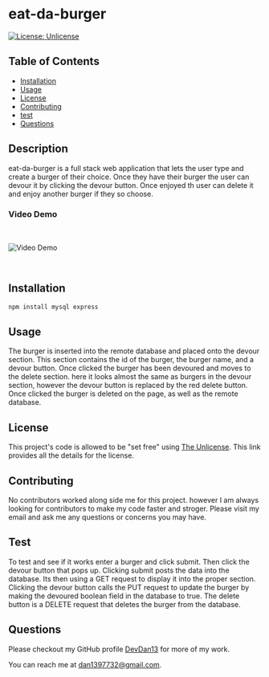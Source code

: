 # eat-da-burger

[![License: Unlicense](https://img.shields.io/badge/license-Unlicense-blue.svg)](http://unlicense.org/)

## Table of Contents

* [Installation](#installation)
* [Usage](#usage)
* [License](#license)
* [Contributing](#contributing)
* [test](#test)
* [Questions](#Questions)

## Description

eat-da-burger is a full stack web application that lets the user type and create a burger of their choice. Once they have their burger the user can devour it by clicking the devour button. Once  enjoyed th user can delete it and enjoy another burger if they so choose.

### Video Demo

<br>

![Video Demo](public/assets/gif/devour-hour.gif)

<br>


## Installation

```bash
npm install mysql express
```

## Usage 

The burger is inserted into the remote database and placed onto the devour section. This section contains the id of the burger, the burger name, and a devour button. Once clicked the burger has been devoured and moves to the delete section. here it looks almost the same as burgers in the devour section, however the devour button is replaced by the red delete button. Once clicked the burger is deleted on the page, as well as the remote database.

## License

This project's code is allowed to be "set free" using [The Unlicense](https://unlicense.org/).  This link provides all the details for the license.

## Contributing

No contributors worked along side me for this project. however I am always looking for contributors to make my code faster and stroger. Please visit my email and ask me any questions or concerns you may have.

## Test

To test and see if it works enter a burger and click submit. Then click the devour button that pops up. Clicking submit posts the data into the database. Its then using a GET request to display it into the proper section.  Clicking the devour button calls the PUT request to update the burger by making the devoured boolean field in the database to true.  The delete button is a DELETE request that deletes the burger from the database.
## Questions 

Please checkout my GitHub profile [DevDan13](https://github.com/DevDan13) for more of my work.

You can reach me at dan1397732@gmail.com.
